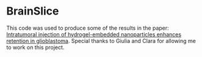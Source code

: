 # BrainSlice
This code was used to produce some of the results in the paper:
[Intratumoral injection of hydrogel-embedded nanoparticles enhances retention in glioblastoma](https://doi.org/10.1039/d0nr05053a).
Special thanks to Giulia and Clara for allowing me to work on this project.
